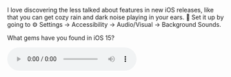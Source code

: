 ---
---

I love discovering the less talked about features in new iOS releases, like that you can get cozy rain and dark noise playing in your ears. 🤩 Set it up by going to ⚙️ Settings️ → Accessibility → Audio/Visual → Background Sounds.

What gems have you found in iOS 15?

<audio controls src="/sounds/background-sounds.mp3"></audio>
